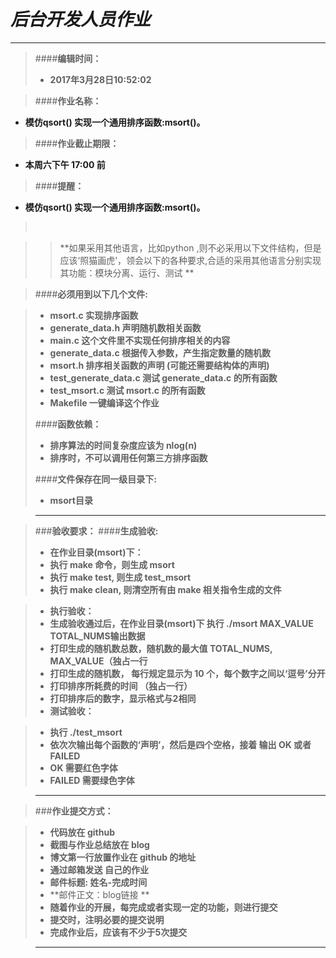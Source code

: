 *后台开发人员作业*
=========



-------------------

>####**编辑时间：**
>-  **2017年3月28日10:52:02**

>####**作业名称：**
- **模仿qsort() 实现一个通用排序函数:msort()。**

>####**作业截止期限：**
- **本周六下午 17:00 前**
>####**提醒：**
- **模仿qsort() 实现一个通用排序函数:msort()。**

>&nbsp;

>> **如果采用其他语言，比如python ,则不必采用以下文件结构，但是应该‘照猫画虎’，领会以下的各种要求,合适的采用其他语言分别实现其功能：模块分离、运行、测试 **



>####**必须用到以下几个文件:**

>- **msort.c  实现排序函数**
>- **generate_data.h   声明随机数相关函数**
>- **main.c     这个文件里不实现任何排序相关的内容**
>- **generate_data.c   根据传入参数，产生指定数量的随机数**
>- **msort.h  排序相关函数的声明 (可能还需要结构体的声明)**
>- **test_generate_data.c  测试 generate_data.c 的所有函数**
>- **test_msort.c  测试 msort.c 的所有函数**
>- **Makefile   一键编译这个作业**
>
>####**函数依赖：**
>- **排序算法的时间复杂度应该为 nlog(n)**
>- **排序时，不可以调用任何第三方排序函数**
>
>####**文件保存在同一级目录下:**
>- **msort目录**
>  &nbsp;
>  


>----------


>###**验收要求：**
>####**生成验收:**
>- **在作业目录(msort)下：**
>  - **执行 make 命令，则生成 msort**
>  - **执行 make test, 则生成 test_msort**
>  - **执行 make clean, 则清空所有由 make 相关指令生成的文件**
>  &nbsp;

>- **执行验收：**
>  - **生成验收通过后，在作业目录(msort)下 执行 ./msort MAX_VALUE TOTAL_NUMS输出数据**
>  - **打印生成的随机数总数，随机数的最大值 TOTAL_NUMS, MAX_VALUE（独占一行**
>  - **打印生成的随机数， 每行规定显示为 10 个，每个数字之间以‘逗号’分开**
>  - **打印排序所耗费的时间 （独占一行）**
>  - **打印排序后的数字，显示格式与2相同**
>&nbsp;
>- **测试验收：**

>  - **执行 ./test_msort**
>  - **依次次输出每个函数的‘声明’，然后是四个空格，接着 输出 OK 或者 FAILED**
>  - **OK 需要红色字体**
>  - **FAILED 需要绿色字体**
>  


>----------

>###**作业提交方式：**

>-  **代码放在 github**
>-  **截图与作业总结放在 blog**
>-  **博文第一行放置作业在 github 的地址**
>-  **通过邮箱发送 自己的作业**
>- **邮件标题: 姓名-完成时间**
>-  **邮件正文：blog链接 **
>-  **随着作业的开展，每完成或者实现一定的功能，则进行提交**
>-  **提交时，注明必要的提交说明**
>-  **完成作业后，应该有不少于5次提交**


>----------


